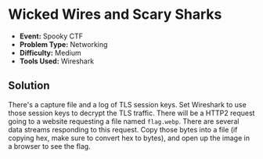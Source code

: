 # Wicked Wires and Scary Sharks
* **Event:** Spooky CTF
* **Problem Type:** Networking
* **Difficulty:** Medium
* **Tools Used:** Wireshark

## Solution
There's a capture file and a log of TLS session keys. Set Wireshark to use those session keys to decrypt the TLS traffic. There will be a HTTP2 request going to a website requesting a file named `flag.webp`. There are several data streams responding to this request. Copy those bytes into a file (if copying hex, make sure to convert hex to bytes), and open up the image in a browser to see the flag.
